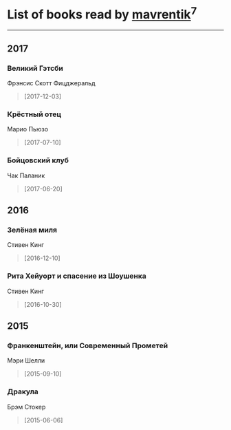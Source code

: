 # List of books read by [mavrentik](http://vk.com/id200666735)<sup>7</sup>
---

## 2017

### Великий Гэтсби
Фрэнсис Скотт Фицджеральд
> [2017-12-03] 


### Крёстный отец
Марио Пьюзо
> [2017-07-10] 


### Бойцовский клуб
Чак Паланик
> [2017-06-20] 



## 2016

### Зелёная миля
Стивен Кинг
> [2016-12-10] 


### Рита Хейуорт и спасение из Шоушенка
Стивен Кинг
> [2016-10-30] 



## 2015

### Франкенштейн, или Современный Прометей
Мэри Шелли
> [2015-09-10] 


### Дракула
Брэм Стокер
> [2015-06-06] 



